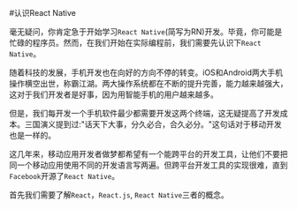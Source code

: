 #认识React Native

毫无疑问，你肯定急于开始学习`React Native`(简写为RN)开发。毕竟，你可能是忙碌的程序员。然而，在我们开始在实际编程前，我们需要先认识下`React Native`。

随着科技的发展，手机开发也在向好的方向不停的转变。iOS和Android两大手机操作横空出世，称霸江湖。两大操作系统都在不断的提升完善，能力越来越强大，这对于我们开发者是好事，因为用智能手机的用户越来越多。

但是，我们每开发一个手机软件最少都需要开发这两个终端，这无疑提高了开发成本。三国演义提到过:"话天下大事，分久必合，合久必分。"这句话对于移动开发也是一样的。

这几年来，移动应用开发者做梦都希望有一个能跨平台的开发工具，让他们不要把同一个移动应用使用不同的开发语言写两遍。但跨平台开发工具的实现很难，直到`Facebook`开源了`React Native`。

首先我们需要了解`React`，`React.js`, `React Native`三者的概念。

